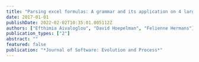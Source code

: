 ```yaml
---
title: "Parsing excel formulas: A grammar and its application on 4 large datasets"
date: 2017-01-01
publishDate: 2022-02-02T10:35:01.005112Z
authors: ["Efthimia Aivaloglou", "David Hoepelman", "Felienne Hermans"]
publication_types: ["2"]
abstract: ""
featured: false
publication: "*Journal of Software: Evolution and Process*"
---
```


